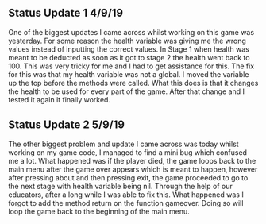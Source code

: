 ## Status Update 1 4/9/19
One of the biggest updates I came across whilst working on this game was yesterday. For some reason the health variable was giving me the wrong values instead of inputting the correct values. In Stage 1 when health was meant to be deducted as soon as it got to stage 2 the health went back to 100. This was very tricky for me and I had to get assistance for this. The fix for this was that my health variable was not a global. I moved the variable up the top before the methods were called. What this does is that it changes the health to be used for every part of the game. After that change and I tested it again it finally worked.

## Status Update 2 5/9/19
The other biggest problem and update I came across was today whilst working on my game code, I managed to find a mini bug which confused me a lot. What happened was if the player died, the game loops back to the main menu after the game over appears which is meant to happen, however after pressing about and then pressing exit, the game proceeded to go to the next stage with health variable being nil. Through the help of our educators, after a long while I was able to fix this. What happened was I forgot to add the method return on the function gameover. Doing so will loop the game back to the beginning of the main menu. 